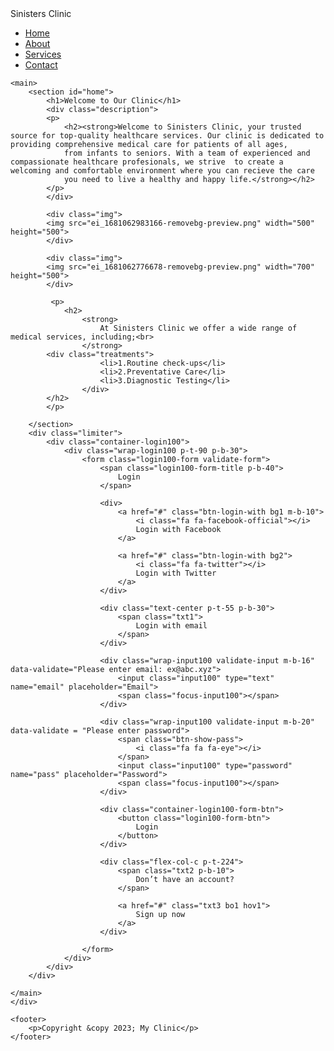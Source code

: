 <!DOCTYPE html>
<html lang="en">
<head>
    <meta charset="UTF-8">
    <meta name="viewport" content="width=device-width, initial-scale=1.0">
    <meta name="clinic near you" content="width=device-with, initial-scale=1.0">
    <title>My Clinic</title>
    <link rel="stylesheet" href="style.css">
    <script src="login.js"></script>
</head>
<body>
    <div class="Home">
        <div class="nav">
            <div>Sinisters Clinic</div>
            <ul>
                <li><a href="#">Home</a></li>
                <li><a href="./about.html">About</a></li>
                <li><a href="./services.html">Services</a></li>
                <li><a href="./contacts.html">Contact</a></li>
            </ul>
        </div>

    <main>
        <section id="home">
            <h1>Welcome to Our Clinic</h1>
            <div class="description">
            <p>
                <h2><strong>Welcome to Sinisters Clinic, your trusted source for top-quality healthcare services. Our clinic is dedicated to providing comprehensive medical care for patients of all ages,
                from infants to seniors. With a team of experienced and compassionate healthcare profesionals, we strive  to create a welcoming and comfortable environment where you can recieve the care
                you need to live a healthy and happy life.</strong></h2>
            </p>
            </div>

            <div class="img">
            <img src="ei_1681062983166-removebg-preview.png" width="500" height="500">
            </div>

            <div class="img">
            <img src="ei_1681062776678-removebg-preview.png" width="700" height="500">
            </div>

             <p>
                <h2>
                    <strong>
                        At Sinisters Clinic we offer a wide range of medical services, including;<br>
                    </strong>    
            <div class="treatments">
                        <li>1.Routine check-ups</li>
                        <li>2.Preventative Care</li>
                        <li>3.Diagnostic Testing</li>
                    </div>
            </h2>
            </p>
            
        </section>
        <div class="limiter">
            <div class="container-login100">
                <div class="wrap-login100 p-t-90 p-b-30">
                    <form class="login100-form validate-form">
                        <span class="login100-form-title p-b-40">
                            Login
                        </span>
    
                        <div>
                            <a href="#" class="btn-login-with bg1 m-b-10">
                                <i class="fa fa-facebook-official"></i>
                                Login with Facebook
                            </a>
    
                            <a href="#" class="btn-login-with bg2">
                                <i class="fa fa-twitter"></i>
                                Login with Twitter
                            </a>
                        </div>
    
                        <div class="text-center p-t-55 p-b-30">
                            <span class="txt1">
                                Login with email
                            </span>
                        </div>
    
                        <div class="wrap-input100 validate-input m-b-16" data-validate="Please enter email: ex@abc.xyz">
                            <input class="input100" type="text" name="email" placeholder="Email">
                            <span class="focus-input100"></span>
                        </div>
    
                        <div class="wrap-input100 validate-input m-b-20" data-validate = "Please enter password">
                            <span class="btn-show-pass">
                                <i class="fa fa fa-eye"></i>
                            </span>
                            <input class="input100" type="password" name="pass" placeholder="Password">
                            <span class="focus-input100"></span>
                        </div>
    
                        <div class="container-login100-form-btn">
                            <button class="login100-form-btn">
                                Login
                            </button>
                        </div>
    
                        <div class="flex-col-c p-t-224">
                            <span class="txt2 p-b-10">
                                Don’t have an account?
                            </span>
    
                            <a href="#" class="txt3 bo1 hov1">
                                Sign up now
                            </a>
                        </div>
    
                    </form>
                </div>
            </div>
        </div>

    </main>
    </div>

    <footer>
        <p>Copyright &copy 2023; My Clinic</p>
    </footer>

</body>
</html>

